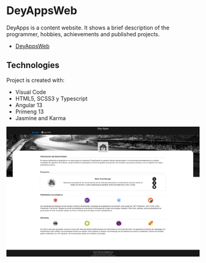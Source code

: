 # DeyAppsWeb
DeyApps is a content website. It shows a brief description of the programmer, hobbies, achievements and published projects.

* [DeyAppsWeb](https://deyapps-a0de1.web.app/home)

## Technologies
Project is created with:
* Visual Code
* HTML5, SCSS3 y Typescript
* Angular 13
* Primeng 13
* Jasmine and Karma

![DeyAppsHome](./images_readme/Captura.PNG)
